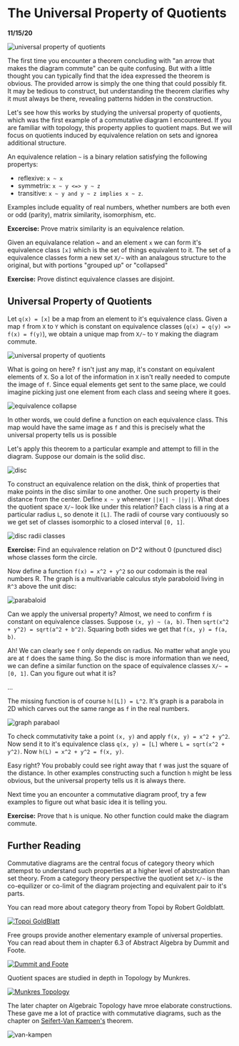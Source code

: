The Universal Property of Quotients
====================================

**11/15/20**

![universal property of quotients](1.png)

The first time you encounter a theorem concluding with "an arrow that
makes the diagram commute" can be quite confusing.
But with a little thought you can typically find that the idea expressed the theorem is obvious.
The provided arrow is simply the one thing that could possibly fit.
It may be tedious to construct, but understanding the theorem clarifies
why it must always be there, revealing patterns hidden in the construction.

Let's see how this works by studying the universal property of quotients, which was
the first example of a commutative diagram I encountered.
If you are familiar with topology, this property
applies to quotient maps.
But we will focus on quotients induced by equivalence relation on sets and ignorea
additional structure.

An equivalence relation `~` is a binary relation satisfying the following propertys:

- reflexive: `x ~ x`
- symmetrix: `x ~ y <=> y ~ z`
- transitive:  `x ~ y and y ~ z implies x ~ z`.

Examples include equality of real numbers, whether numbers are both even or odd (parity),
matrix similarity, isomorphism, etc.

**Excercise:** Prove matrix similarity is an equivalence relation.

Given an equivalance relation ~ and an element `x` we can form it's equivalence
class `[x]` which is the set of things equivalent to it.
The set of a equivalence classes form a new set `X/~` with an analagous
structure to the original, but with portions "grouped up" or "collapsed"

**Exercise:** Prove distinct equivalence classes are disjoint.

## Universal Property of Quotients

Let `q(x) = [x]` be a map from an element to it's equivalence class.
Given a map `f` from `X` to `Y` which is constant on equivalence
classes (`q(x) = q(y) => f(x) = f(y)`),
we obtain a unique map from `X/~` to `Y` making the diagram commute.

![universal property of quotients](1.png)

What is going on here? `f` isn't just any map,
it's constant on equivalent elements of `X`.
So a lot of the information in `X` isn't really needed to compute the image of `f`.
Since equal elements get sent to the same place,
we could imagine picking just one element from each class and seeing where it goes.

![equivalence collapse](2.png)

In other words, we could define a function on each equivalence class.
This map would have the same image as `f` and this is precisely what the universal property tells us
is possible

Let's apply this theorem to a particular example and attempt to fill in the diagram.
Suppose our domain is the solid disc.

![disc](3.png)

To construct an equivalence relation on the disk, think of  properties that make points in the disc similar to one another.
One such property is their distance from the center.
Define `x ~ y` whenever `||x|| ~ ||y||`.
What does the quotient space `X/~` look like under this relation?
Each class is a ring at a particular radius `L`, so denote it `[L]`.
The radii of course vary contiuously so we get set of classes isomorphic
to a closed interval `[0, 1]`.

![disc radii classes](4.png)

**Exercise:** Find an equivalence relation on D^2 without 0 (punctured disc) whose classes
form the circle.

Now define a function `f(x) = x^2 + y^2` so our codomain is the real numbers R.
The graph is a multivariable calculus style paraboloid living in `R^3` above
the unit disc:

![parabaloid](5.png)

Can we apply the universal property?
Almost, we need to confirm `f` is constant on equivalence classes.
Suppose `(x, y) ~ (a, b)`.
Then `sqrt(x^2 + y^2) = sqrt(a^2 + b^2)`.
Squaring both sides we get that `f(x, y) = f(a, b)`.

Ah! We can clearly see `f` only depends on radius.
No matter what angle you are at `f` does the same thing.
So the disc is more information than we need,
we can define a similar function on the space of equivalence classes `X/~ = [0, 1]`.
Can you figure out what it is?

...

The missing function is of course `h([L]) = L^2`.
It's graph is a parabola in 2D which carves out the same range as `f` in the real numbers.

![graph parabaol](6.png)

To check commutativity take a point `(x, y)` and apply `f(x, y) = x^2 + y^2`.
Now send it to it's equivalence class `q(x, y) = [L]` where `L = sqrt(x^2 + y^2)`.
Now `h(L) = x^2 + y^2 = f(x, y)`.

Easy right? You probably could see right away that `f` was just the square of the distance.
In other examples constructing such a function `h` might be less obvious,
but the universal property tells us it is always there.

Next time you an encounter a commutative diagram proof, try a few examples
to figure out what basic idea it is telling you.

**Exercise:** Prove that `h` is unique. No other function could make the diagram commute.


## Further Reading

Commutative diagrams are the central focus of category theory which attempst to understand
such properties at a higher level of abstrcation than set theory.
From a category theory perspective the quotient set `X/~` is the co-equilizer
or co-limit of the diagram projecting and equivalent pair to it's parts.

You can read more about category theory from Topoi by Robert Goldblatt.

[![Topoi GoldBlatt](topoi.jpg)][4]


Free groups provide another elementary example of universal properties.
You can read about them in chapter 6.3 of Abstract Algebra by Dummit and Foote.

[![Dummit and Foote](dummit_and_foote.jpg)][2]

Quotient spaces are studied in depth in Topology by Munkres.

[![Munkres Topology](munkres.jpg)][3]

 The later chapter on Algebraic Topology have
mroe elaborate constructions.
These gave me a lot of practice with commutative diagrams,
such as the chapter on [Seifert-Van Kampen's][1] theorem.

![van-kampen](van-kampen.png)


[1]: https://en.wikipedia.org/wiki/Seifert%E2%80%93van_Kampen_theorem
[2]: https://www.amazon.com/gp/product/0471433349/ref=as_li_tl?ie=UTF8&camp=1789&creative=9325&creativeASIN=0471433349&linkCode=as2&tag=jmeiners-20&linkId=4295d44052521c73c93e090190c032f0
[3]: https://www.amazon.com/gp/product/0134689518/ref=as_li_tl?ie=UTF8&camp=1789&creative=9325&creativeASIN=0134689518&linkCode=as2&tag=jmeiners-20&linkId=a1ca862d48cd664489c7179c1f7bfdaf
[4]: https://www.amazon.com/gp/product/B00DP7UMC6/ref=as_li_tl?ie=UTF8&camp=1789&creative=9325&creativeASIN=B00DP7UMC6&linkCode=as2&tag=jmeiners-20&linkId=c7f03020c8207f7d6ba3dc63bb0be29f












